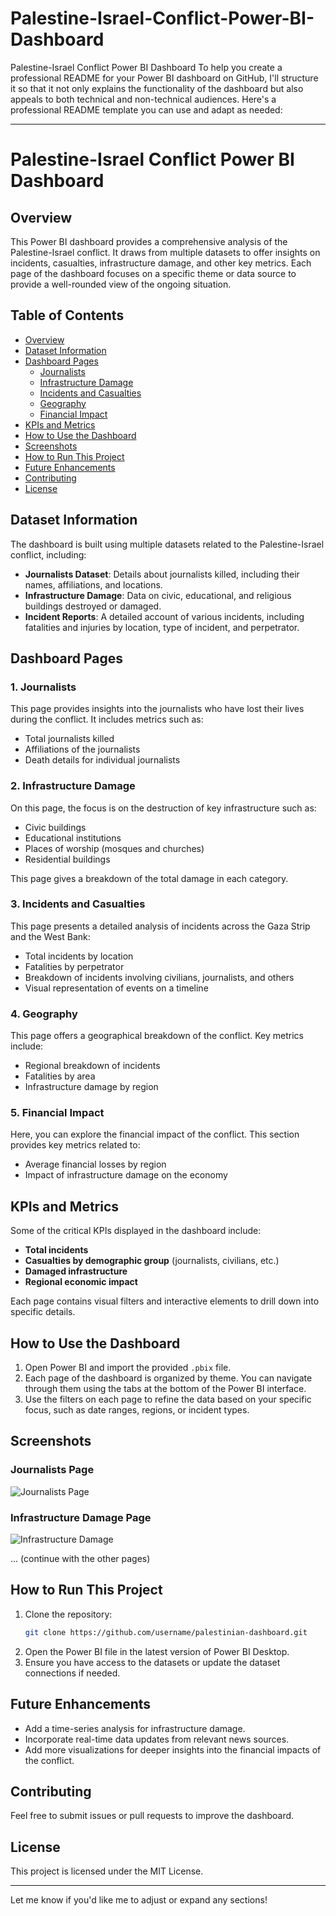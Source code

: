 # Palestine-Israel-Conflict-Power-BI-Dashboard
Palestine-Israel Conflict Power BI Dashboard
To help you create a professional README for your Power BI dashboard on GitHub, I'll structure it so that it not only explains the functionality of the dashboard but also appeals to both technical and non-technical audiences. Here's a professional README template you can use and adapt as needed:

---

# Palestine-Israel Conflict Power BI Dashboard

## Overview

This Power BI dashboard provides a comprehensive analysis of the Palestine-Israel conflict. It draws from multiple datasets to offer insights on incidents, casualties, infrastructure damage, and other key metrics. Each page of the dashboard focuses on a specific theme or data source to provide a well-rounded view of the ongoing situation.

## Table of Contents

- [Overview](#overview)
- [Dataset Information](#dataset-information)
- [Dashboard Pages](#dashboard-pages)
  - [Journalists](#journalists)
  - [Infrastructure Damage](#infrastructure-damage)
  - [Incidents and Casualties](#incidents-and-casualties)
  - [Geography](#geography)
  - [Financial Impact](#financial-impact)
- [KPIs and Metrics](#kpis-and-metrics)
- [How to Use the Dashboard](#how-to-use-the-dashboard)
- [Screenshots](#screenshots)
- [How to Run This Project](#how-to-run-this-project)
- [Future Enhancements](#future-enhancements)
- [Contributing](#contributing)
- [License](#license)

## Dataset Information

The dashboard is built using multiple datasets related to the Palestine-Israel conflict, including:
- **Journalists Dataset**: Details about journalists killed, including their names, affiliations, and locations.
- **Infrastructure Damage**: Data on civic, educational, and religious buildings destroyed or damaged.
- **Incident Reports**: A detailed account of various incidents, including fatalities and injuries by location, type of incident, and perpetrator.

## Dashboard Pages

### 1. Journalists
This page provides insights into the journalists who have lost their lives during the conflict. It includes metrics such as:
- Total journalists killed
- Affiliations of the journalists
- Death details for individual journalists

### 2. Infrastructure Damage
On this page, the focus is on the destruction of key infrastructure such as:
- Civic buildings
- Educational institutions
- Places of worship (mosques and churches)
- Residential buildings

This page gives a breakdown of the total damage in each category.

### 3. Incidents and Casualties
This page presents a detailed analysis of incidents across the Gaza Strip and the West Bank:
- Total incidents by location
- Fatalities by perpetrator
- Breakdown of incidents involving civilians, journalists, and others
- Visual representation of events on a timeline

### 4. Geography
This page offers a geographical breakdown of the conflict. Key metrics include:
- Regional breakdown of incidents
- Fatalities by area
- Infrastructure damage by region

### 5. Financial Impact
Here, you can explore the financial impact of the conflict. This section provides key metrics related to:
- Average financial losses by region
- Impact of infrastructure damage on the economy

## KPIs and Metrics
Some of the critical KPIs displayed in the dashboard include:
- **Total incidents**
- **Casualties by demographic group** (journalists, civilians, etc.)
- **Damaged infrastructure**
- **Regional economic impact**
  
Each page contains visual filters and interactive elements to drill down into specific details.

## How to Use the Dashboard
1. Open Power BI and import the provided `.pbix` file.
2. Each page of the dashboard is organized by theme. You can navigate through them using the tabs at the bottom of the Power BI interface.
3. Use the filters on each page to refine the data based on your specific focus, such as date ranges, regions, or incident types.

## Screenshots

### Journalists Page
![Journalists Page](path_to_screenshot1)

### Infrastructure Damage Page
![Infrastructure Damage](path_to_screenshot2)

... (continue with the other pages)

## How to Run This Project

1. Clone the repository:
   ```bash
   git clone https://github.com/username/palestinian-dashboard.git
   ```
2. Open the Power BI file in the latest version of Power BI Desktop.
3. Ensure you have access to the datasets or update the dataset connections if needed.

## Future Enhancements

- Add a time-series analysis for infrastructure damage.
- Incorporate real-time data updates from relevant news sources.
- Add more visualizations for deeper insights into the financial impacts of the conflict.

## Contributing

Feel free to submit issues or pull requests to improve the dashboard.

## License

This project is licensed under the MIT License.

---

Let me know if you'd like me to adjust or expand any sections!
